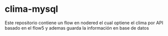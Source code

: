 # clima-mysql
Este repositorio contiene un flow en nodered el cual optiene el clima por API  basado en el flow5 y ademas guarda la información en base de datos 
